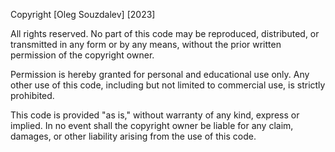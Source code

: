 Copyright [Oleg Souzdalev] [2023]

All rights reserved. No part of this code may be reproduced, distributed, or transmitted in any form or by any means, without the prior written permission of the copyright owner.

Permission is hereby granted for personal and educational use only. Any other use of this code, including but not limited to commercial use, is strictly prohibited.

This code is provided "as is," without warranty of any kind, express or implied. In no event shall the copyright owner be liable for any claim, damages, or other liability arising from the use of this code.
